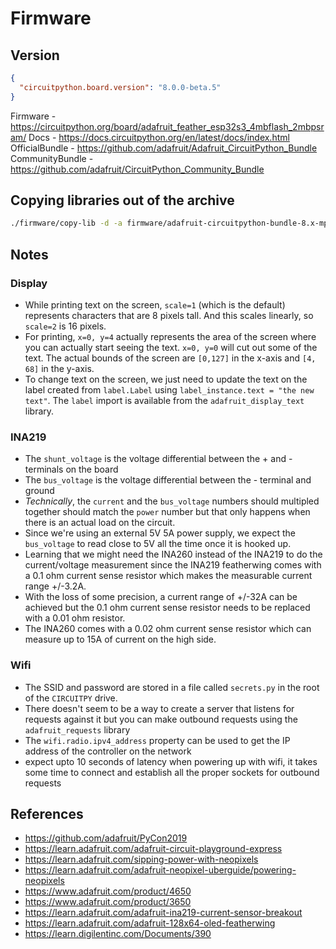# Firmware

## Version

```json
{
  "circuitpython.board.version": "8.0.0-beta.5"
}
```

Firmware - https://circuitpython.org/board/adafruit_feather_esp32s3_4mbflash_2mbpsram/
Docs - https://docs.circuitpython.org/en/latest/docs/index.html
OfficialBundle - https://github.com/adafruit/Adafruit_CircuitPython_Bundle
CommunityBundle - https://github.com/adafruit/CircuitPython_Community_Bundle

## Copying libraries out of the archive

```sh
./firmware/copy-lib -d -a firmware/adafruit-circuitpython-bundle-8.x-mpy-20221216.zip -l ./firmware/libraries.json
```

## Notes

### Display

- While printing text on the screen, `scale=1` (which is the default) represents characters that are 8 pixels tall. And this scales linearly, so `scale=2` is 16 pixels.
- For printing, `x=0, y=4` actually represents the area of the screen where you can actually start seeing the text. `x=0, y=0` will cut out some of the text. The actual bounds of the screen are `[0,127]` in the x-axis and `[4, 68]` in the y-axis.
- To change text on the screen, we just need to update the text on the label created from `label.Label` using `label_instance.text = "the new text"`. The `label` import is available from the `adafruit_display_text` library.

### INA219

- The `shunt_voltage` is the voltage differential between the + and - terminals on the board
- The `bus_voltage` is the voltage differential between the - terminal and ground
- _Technically_, the `current` and the `bus_voltage` numbers should multipled together should match the `power` number but that only happens when there is an actual load on the circuit.
- Since we're using an external 5V 5A power supply, we expect the `bus_voltage` to read close to 5V all the time once it is hooked up.
- Learning that we might need the INA260 instead of the INA219 to do the current/voltage measurement since the INA219 featherwing comes with a 0.1 ohm current sense resistor which makes the measurable current range +/-3.2A.
- With the loss of some precision, a current range of +/-32A can be achieved but the 0.1 ohm current sense resistor needs to be replaced with a 0.01 ohm resistor.
- The INA260 comes with a 0.02 ohm current sense resistor which can measure up to 15A of current on the high side.

### Wifi

- The SSID and password are stored in a file called `secrets.py` in the root of the `CIRCUITPY` drive.
- There doesn't seem to be a way to create a server that listens for requests against it but you can make outbound requests using the `adafruit_requests` library
- The `wifi.radio.ipv4_address` property can be used to get the IP address of the controller on the network
- expect upto 10 seconds of latency when powering up with wifi, it takes some time to connect and establish all the proper sockets for outbound requests

## References

- https://github.com/adafruit/PyCon2019
- https://learn.adafruit.com/adafruit-circuit-playground-express
- https://learn.adafruit.com/sipping-power-with-neopixels
- https://learn.adafruit.com/adafruit-neopixel-uberguide/powering-neopixels
- https://www.adafruit.com/product/4650
- https://www.adafruit.com/product/3650
- https://learn.adafruit.com/adafruit-ina219-current-sensor-breakout
- https://learn.adafruit.com/adafruit-128x64-oled-featherwing
- https://learn.digilentinc.com/Documents/390

